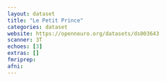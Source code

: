 ```yaml
---
layout: dataset
title: "Le Petit Prince"
categories: dataset
website: https://openneuro.org/datasets/ds003643
scanner: 3T
echoes: [3]
extras: []
fmriprep:
afni:
---
```

